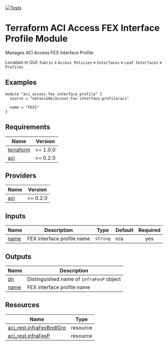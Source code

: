 <!-- BEGIN_TF_DOCS -->
[![Tests](https://github.com/netascode/terraform-aci-access-fex-interface-profile/actions/workflows/test.yml/badge.svg)](https://github.com/netascode/terraform-aci-access-fex-interface-profile/actions/workflows/test.yml)

# Terraform ACI Access FEX Interface Profile Module

Manages ACI Access FEX Interface Profile

Location in GUI:
`Fabric` » `Access Policies` » `Interfaces` » `Leaf Interfaces` » `Profiles`

## Examples

```hcl
module "aci_access_fex_interface_profile" {
  source = "netascode/access-fex-interface-profile/aci"

  name = "FEX1"
}

```

## Requirements

| Name | Version |
|------|---------|
| <a name="requirement_terraform"></a> [terraform](#requirement\_terraform) | >= 1.0.0 |
| <a name="requirement_aci"></a> [aci](#requirement\_aci) | >= 0.2.0 |

## Providers

| Name | Version |
|------|---------|
| <a name="provider_aci"></a> [aci](#provider\_aci) | >= 0.2.0 |

## Inputs

| Name | Description | Type | Default | Required |
|------|-------------|------|---------|:--------:|
| <a name="input_name"></a> [name](#input\_name) | FEX interface profile name | `string` | n/a | yes |

## Outputs

| Name | Description |
|------|-------------|
| <a name="output_dn"></a> [dn](#output\_dn) | Distinguished name of `infraFexP` object |
| <a name="output_name"></a> [name](#output\_name) | FEX interface profile name |

## Resources

| Name | Type |
|------|------|
| [aci_rest.infraFexBndlGrp](https://registry.terraform.io/providers/netascode/aci/latest/docs/resources/rest) | resource |
| [aci_rest.infraFexP](https://registry.terraform.io/providers/netascode/aci/latest/docs/resources/rest) | resource |
<!-- END_TF_DOCS -->